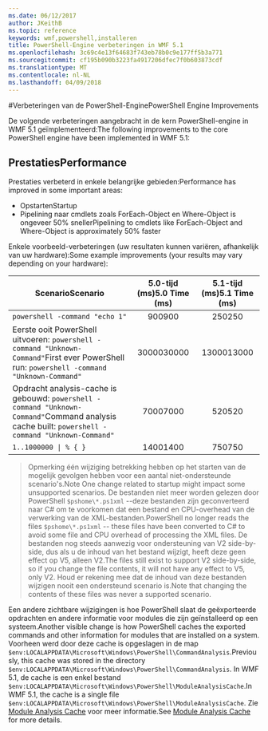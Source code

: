 ```yaml
---
ms.date: 06/12/2017
author: JKeithB
ms.topic: reference
keywords: wmf,powershell,installeren
title: PowerShell-Engine verbeteringen in WMF 5.1
ms.openlocfilehash: 3c69c4e13f64683f743eb78b0c9e177ff5b3a771
ms.sourcegitcommit: cf195b090b3223fa4917206dfec7f0b603873cdf
ms.translationtype: MT
ms.contentlocale: nl-NL
ms.lasthandoff: 04/09/2018
---
```

#<a name="powershell-engine-improvements"></a><span data-ttu-id="a7750-103">Verbeteringen van de PowerShell-Engine</span><span class="sxs-lookup"><span data-stu-id="a7750-103">PowerShell Engine Improvements</span></span>

<span data-ttu-id="a7750-104">De volgende verbeteringen aangebracht in de kern PowerShell-engine in WMF 5.1 geïmplementeerd:</span><span class="sxs-lookup"><span data-stu-id="a7750-104">The following improvements to the core PowerShell engine have been implemented in WMF 5.1:</span></span>


## <a name="performance"></a><span data-ttu-id="a7750-105">Prestaties</span><span class="sxs-lookup"><span data-stu-id="a7750-105">Performance</span></span> ##

<span data-ttu-id="a7750-106">Prestaties verbeterd in enkele belangrijke gebieden:</span><span class="sxs-lookup"><span data-stu-id="a7750-106">Performance has improved in some important areas:</span></span>

- <span data-ttu-id="a7750-107">Opstarten</span><span class="sxs-lookup"><span data-stu-id="a7750-107">Startup</span></span>
- <span data-ttu-id="a7750-108">Pipelining naar cmdlets zoals ForEach-Object en Where-Object is ongeveer 50% sneller</span><span class="sxs-lookup"><span data-stu-id="a7750-108">Pipelining to cmdlets like ForEach-Object and Where-Object is approximately 50% faster</span></span>

<span data-ttu-id="a7750-109">Enkele voorbeeld-verbeteringen (uw resultaten kunnen variëren, afhankelijk van uw hardware):</span><span class="sxs-lookup"><span data-stu-id="a7750-109">Some example improvements (your results may vary depending on your hardware):</span></span>

| <span data-ttu-id="a7750-110">Scenario</span><span class="sxs-lookup"><span data-stu-id="a7750-110">Scenario</span></span> | <span data-ttu-id="a7750-111">5.0-tijd (ms)</span><span class="sxs-lookup"><span data-stu-id="a7750-111">5.0 Time (ms)</span></span> | <span data-ttu-id="a7750-112">5.1-tijd (ms)</span><span class="sxs-lookup"><span data-stu-id="a7750-112">5.1 Time (ms)</span></span> |
| -------- | :---------------: | :---------------: |
| `powershell -command "echo 1"` | <span data-ttu-id="a7750-113">900</span><span class="sxs-lookup"><span data-stu-id="a7750-113">900</span></span> | <span data-ttu-id="a7750-114">250</span><span class="sxs-lookup"><span data-stu-id="a7750-114">250</span></span> |
| <span data-ttu-id="a7750-115">Eerste ooit PowerShell uitvoeren: `powershell -command "Unknown-Command"`</span><span class="sxs-lookup"><span data-stu-id="a7750-115">First ever PowerShell run: `powershell -command "Unknown-Command"`</span></span> | <span data-ttu-id="a7750-116">30000</span><span class="sxs-lookup"><span data-stu-id="a7750-116">30000</span></span> | <span data-ttu-id="a7750-117">13000</span><span class="sxs-lookup"><span data-stu-id="a7750-117">13000</span></span> |
| <span data-ttu-id="a7750-118">Opdracht analysis-cache is gebouwd: `powershell -command "Unknown-Command"`</span><span class="sxs-lookup"><span data-stu-id="a7750-118">Command analysis cache built: `powershell -command "Unknown-Command"`</span></span> | <span data-ttu-id="a7750-119">7000</span><span class="sxs-lookup"><span data-stu-id="a7750-119">7000</span></span> | <span data-ttu-id="a7750-120">520</span><span class="sxs-lookup"><span data-stu-id="a7750-120">520</span></span> |
| <code>1..1000000 &#124; % { }</code> | <span data-ttu-id="a7750-121">1400</span><span class="sxs-lookup"><span data-stu-id="a7750-121">1400</span></span> | <span data-ttu-id="a7750-122">750</span><span class="sxs-lookup"><span data-stu-id="a7750-122">750</span></span> |

> <span data-ttu-id="a7750-123">Opmerking één wijziging betrekking hebben op het starten van de mogelijk gevolgen hebben voor een aantal niet-ondersteunde scenario's.</span><span class="sxs-lookup"><span data-stu-id="a7750-123">Note One change related to startup might impact some unsupported scenarios.</span></span>
> <span data-ttu-id="a7750-124">De bestanden niet meer worden gelezen door PowerShell `$pshome\*.ps1xml` --deze bestanden zijn geconverteerd naar C# om te voorkomen dat een bestand en CPU-overhead van de verwerking van de XML-bestanden.</span><span class="sxs-lookup"><span data-stu-id="a7750-124">PowerShell no longer reads the files `$pshome\*.ps1xml` -- these files have been converted to C# to avoid some file and CPU overhead of processing the XML files.</span></span>
<span data-ttu-id="a7750-125">De bestanden nog steeds aanwezig voor ondersteuning van V2 side-by-side, dus als u de inhoud van het bestand wijzigt, heeft deze geen effect op V5, alleen V2.</span><span class="sxs-lookup"><span data-stu-id="a7750-125">The files still exist to support V2 side-by-side, so if you change the file contents, it will not have any effect to V5, only V2.</span></span>
<span data-ttu-id="a7750-126">Houd er rekening mee dat de inhoud van deze bestanden wijzigen nooit een ondersteund scenario is.</span><span class="sxs-lookup"><span data-stu-id="a7750-126">Note that changing the contents of these files was never a supported scenario.</span></span>

<span data-ttu-id="a7750-127">Een andere zichtbare wijzigingen is hoe PowerShell slaat de geëxporteerde opdrachten en andere informatie voor modules die zijn geïnstalleerd op een systeem.</span><span class="sxs-lookup"><span data-stu-id="a7750-127">Another visible change is how PowerShell caches the exported commands and other information for modules that are installed on a system.</span></span>
<span data-ttu-id="a7750-128">Voorheen werd door deze cache is opgeslagen in de map `$env:LOCALAPPDATA\Microsoft\Windows\PowerShell\CommandAnalysis`.</span><span class="sxs-lookup"><span data-stu-id="a7750-128">Previously, this cache was stored in the directory `$env:LOCALAPPDATA\Microsoft\Windows\PowerShell\CommandAnalysis`.</span></span>
<span data-ttu-id="a7750-129">In WMF 5.1, de cache is een enkel bestand `$env:LOCALAPPDATA\Microsoft\Windows\PowerShell\ModuleAnalysisCache`.</span><span class="sxs-lookup"><span data-stu-id="a7750-129">In WMF 5.1, the cache is a single file `$env:LOCALAPPDATA\Microsoft\Windows\PowerShell\ModuleAnalysisCache`.</span></span>
<span data-ttu-id="a7750-130">Zie [Module Analysis Cache](scenarios-features.md#module-analysis-cache) voor meer informatie.</span><span class="sxs-lookup"><span data-stu-id="a7750-130">See [Module Analysis Cache](scenarios-features.md#module-analysis-cache) for more details.</span></span>